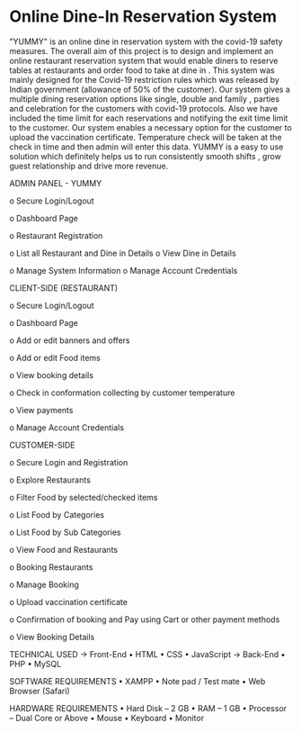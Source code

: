 # Online Dine-In Reservation System

"YUMMY" is an online dine in reservation system with the covid-19 safety measures. The overall aim of this project is to design and implement an online restaurant reservation system that would enable diners to reserve tables at restaurants and order food to take at dine in . This system was mainly designed for the Covid-19 restriction rules which was released by Indian government (allowance of 50% of the customer). Our system gives a multiple dining reservation options like single, double and family , parties and celebration for the customers with covid-19 protocols. Also we have included the time limit for each reservations and notifying the exit time limit to the customer. Our system enables a necessary option for the customer to upload the vaccination certificate. Temperature check will be taken at the check in time and then admin will enter this data. YUMMY is a easy to use solution which definitely helps us to run consistently smooth shifts , grow guest relationship and drive more revenue.

ADMIN PANEL - YUMMY

o Secure Login/Logout

o Dashboard Page

o Restaurant Registration

o List all Restaurant and Dine in Details o View Dine in Details

o Manage System Information o Manage Account Credentials

CLIENT-SIDE (RESTAURANT)

o Secure Login/Logout

o Dashboard Page

o Add or edit banners and offers

o Add or edit Food items

o View booking details

o Check in conformation collecting by customer temperature 

o View payments

o Manage Account Credentials

CUSTOMER-SIDE

o Secure Login and Registration

o Explore Restaurants

o Filter Food by selected/checked items

o List Food by Categories

o List Food by Sub Categories

o View Food and Restaurants

o Booking Restaurants

o Manage Booking

o Upload vaccination certificate

o Confirmation of booking and Pay using Cart or other payment methods 

o View Booking Details



TECHNICAL USED
-> Front-End
•	HTML
•	CSS
•	JavaScript
-> Back-End
•	PHP
•	MySQL


SOFTWARE REQUIREMENTS
•	XAMPP
•	Note pad / Test mate
•	Web Browser (Safari)


HARDWARE REQUIREMENTS
•	Hard Disk – 2 GB
•	RAM – 1 GB
•	Processor – Dual Core or Above
•	Mouse
•	Keyboard
•	Monitor
